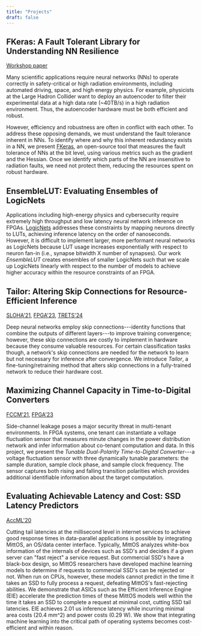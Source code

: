 ```yaml
---
title: "Projects"
draft: false
---
```


## FKeras: A Fault Tolerant Library for Understanding NN Resilience
[Workshop paper][6]

Many scientific applications require neural networks (NNs) to operate correctly in safety-critical or high radiation environments, including automated driving, space, and high energy physics. 
For example, physicists at the Large Hadron Collider want to deploy an autoencoder to filter their experimental data at a high data rate (~40TB/s) in a high radiation environment. 
Thus, the autoencoder hardware must be both efficient and robust.

However, efficiency and robustness are often in conflict with each other.
To address these opposing demands, we must understand the fault tolerance inherent in NNs.
To identify where and why this inherent redundancy exists in a NN, we present [FKeras](https://github.com/KastnerRG/fkeras), an open-source tool that measures the fault tolerance of NNs at the bit level, using various metrics such as the gradient and the Hessian. 
Once we identify which parts of the NN are insensitive to radiation faults, we need not protect them, reducing the resources spent on robust hardware.

## EnsembleLUT: Evaluating Ensembles of LogicNets
Applications including high-energy physics and cybersecurity require extremely high throughput and low latency neural network inference on FPGAs. 
[LogicNets](https://github.com/Xilinx/logicnets) addresses these constraints by mapping neurons directly to LUTs, achieving inference latency on the order of nanoseconds.
However, it is difficult to implement larger, more performant neural networks as LogicNets because LUT usage increases exponentially with respect to neuron fan-in (i.e., synapse bitwidth X number of synapses).
Our work *EnsembleLUT* creates ensembles of smaller LogicNets such that we scale up LogicNets linearly with respect to the number of models to achieve higher accuracy within the resource constraints of an FPGA.

## Tailor: Altering Skip Connections for Resource-Efficient Inference
[SLOHA'21][3], [FPGA'23][5], [TRETS'24][7]

Deep neural networks employ skip connections---identity functions that combine the outputs of different layers---to improve training convergence; however, these skip connections are costly to implement in hardware because they consume valuable resources. 
For certain classification tasks though, a network's skip connections are needed for the network to learn but not necessary for inference after convergence. 
We introduce *Tailor*, a fine-tuning/retraining method that alters skip connections in a fully-trained network to reduce their hardware cost.

## Maximizing Channel Capacity in Time-to-Digital Converters
[FCCM'21][2], [FPGA'23][4]

Side-channel leakage poses a major security threat in multi-tenant environments. 
In FPGA systems, one tenant can instantiate a voltage fluctuation sensor that measures minute changes in the power distribution network and infer information about co-tenant computation and data. 
In this project, we present the *Tunable Dual-Polarity Time-to-Digital Converter*---a voltage fluctuation sensor with three dynamically tunable parameters: the sample duration, sample clock phase, and sample clock frequency. 
The sensor captures both rising and falling transition polarities which provides additional identifiable information about the target computation.

## Evaluating Achievable Latency and Cost: SSD Latency Predictors
[AccML'20][1]

Cutting tail latencies at the millisecond level in internet services to achieve good response times in data-parallel applications is possible by integrating MittOS, an OS/data center interface. 
Typically, MittOS analyzes white-box information of the internals of devices such as SSD's and decides if a given server can "fast reject" a service request. 
But commercial SSD's have a black-box design, so MittOS researchers have developed machine learning models to determine if requests to commercial SSD's can be rejected or not. 
When run on CPUs, however, these models cannot predict in the time it takes an SSD to fully process a request, defeating MittOS's fast-rejecting abilities. 
We demonstrate that ASICs such as the Efficient Inference Engine (EIE) accelerate the prediction times of these MittOS models well within the time it takes an SSD to complete a request at minimal cost, cutting SSD tail latencies. 
EIE achieves 2.01 us inference latency while incurring minimal area costs (20.4 mm^2) and power costs (0.29 W). 
We show that integrating machine learning into the critical path of operating systems becomes cost-efficient and within reason.

[0]: /projects
[1]: /papers/accml_2020.pdf
[2]: https://ieeexplore.ieee.org/abstract/document/9444070 
[3]: https://arxiv.org/abs/2102.01351
[4]: https://dl.acm.org/doi/10.1145/3543622.3573193
[5]: https://dl.acm.org/doi/10.1145/3543622.3573172 
[6]: /papers/radit2023.pdf
[7]: https://dl.acm.org/doi/pdf/10.1145/3624990
